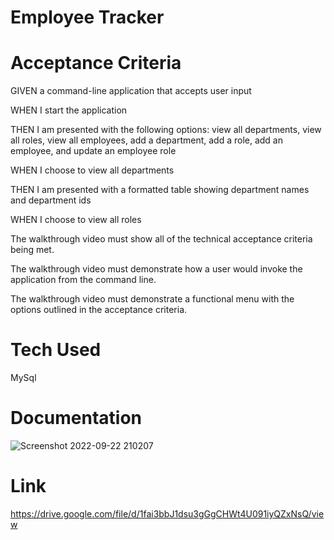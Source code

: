 
# Employee Tracker
# Acceptance Criteria
GIVEN a command-line application that accepts user input

WHEN I start the application

THEN I am presented with the following options: view all departments, view all roles, view all employees, add a department, add a role, add an employee, and update an employee role

WHEN I choose to view all departments

THEN I am presented with a formatted table showing department names and department ids

WHEN I choose to view all roles





The walkthrough video must show all of the technical acceptance criteria being met.

The walkthrough video must demonstrate how a user would invoke the application from the command line.

The walkthrough video must demonstrate a functional menu with the options outlined in the acceptance criteria.

# Tech Used
MySql


# Documentation
![Screenshot 2022-09-22 210207](https://user-images.githubusercontent.com/105750913/191875468-9e434c64-943f-47b3-ac50-d78e0a713e47.png)

# Link
https://drive.google.com/file/d/1fai3bbJ1dsu3gGgCHWt4U091iyQZxNsQ/view